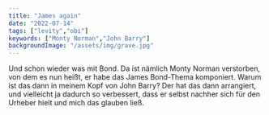 ```yaml
---
title: "James again"
date: "2022-07-14"
tags: ["levity","obi"]
keywords: ["Monty Norman","John Barry"]
backgroundImage: "/assets/img/grave.jpg"
---
```

Und schon wieder was mit Bond. Da ist nämlich Monty Norman verstorben, von dem es nun heißt, er habe das James Bond-Thema komponiert. Warum ist das dann in meinem Kopf von John Barry? Der hat das dann arrangiert, und vielleicht ja dadurch so verbessert, dass er selbst nachher sich für den Urheber hielt und mich das glauben ließ.